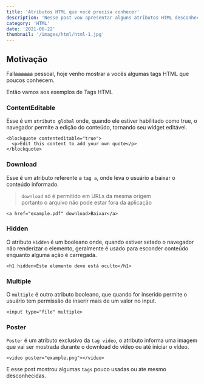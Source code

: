 ```yaml
---
title: 'Atributos HTML que você precisa conhecer'
description: 'Nesse post vou apresentar alguns atributos HTML desconhecidos pela maioria dos devs front-end'
category: 'HTML'
date: '2021-06-22'
thumbnail: '/images/html/html-1.jpg'
---
```


## Motivação
Fallaaaaaa pessoal, hoje venho mostrar a vocẽs algumas tags HTML que poucos conhecem.

Então vamos aos exemplos de Tags HTML

### ContentEditable
Esse é um `atributo global` onde, quando ele estiver habilitado como true, o navegador permite a edição do conteúdo, tornando seu widget editável.

```
<blockquote contenteditable="true">
  <p>Edit this content to add your own quote</p>
</blockquote>
```

### Download
Esse é um atributo referente a `tag a`, onde leva o usuário a baixar o conteúdo informado.

> `download` só é permitido em URLs da mesma origem <br>
> portanto o arquivo não pode estar fora da aplicação

```
<a href="example.pdf" download>Baixar</a>
```

### Hidden
O atributo `Hidden` é um booleano onde, quando estiver setado o navegador não renderizar o elemento, geralmente é usado para esconder conteúdo enquanto alguma ação é carregada.

```
<h1 hidden>Este elemento deve está oculto</h1>
```

### Multiple
O `multiple` é outro atributo booleano, que quando for inserido permite o usuário tem permissão de inserir mais de um valor no input.

```
<input type="file" multiple>
```

### Poster
`Poster` é um atributo exclusivo da `tag video`, o atributo informa uma imagem que vai ser mostrada durante o download do vídeo ou até iniciar o vídeo.

```
<video poster="example.png"></video>
```

E esse post mostrou algumas `tags` pouco usadas ou ate mesmo desconhecidas.
